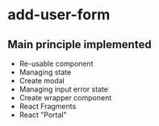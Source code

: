 # add-user-form

## Main principle implemented

- Re-usable component
- Managing state
- Create modal
- Managing input error state
- Create wrapper component
- React Fragments
- React "Portal"
